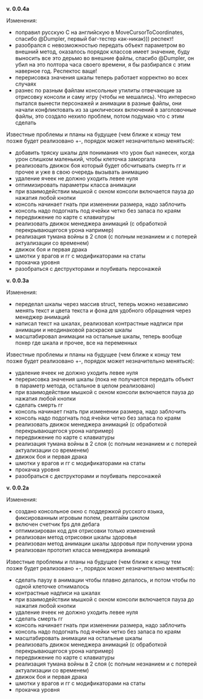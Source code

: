<b>v. 0.0.4a</b>

Изменения:
- поправил русскую С на английскую в MoveCursorToCoordinates, спасибо @Dumpler, первый баг-тестер как-никак))) респект!
- разобрался с невозможностью передать объект параметром во внешний метод, оказалось порядок классов имеет значение, буду выносить все это дерьмо во внешние файлы, спасибо @Dumpler, он убил на это полтора часа своего времени, я бы разбирался с этим наверное год. Респектос ваще!
- перерисовка значения шкалы теперь работает корректно во всех случаях
- разнес по разным файлам консольные утилиты отвечающие за отрисовку консоли и саму игру (чтобы не мешались). Что интересно пытался вынести персонажей и анимации в разные файлы, они начали конфликтовать из за циклических включений в заголовочные файлы, это создало нехило проблем, потом подумаю что с этим сделать

Известные проблемы и планы на будущее (чем ближе к концу тем позже будет реализовано +-, порядок может незначительно меняться):

- добавить тряску шкалы для понимания что урон был нанесен, когда урон слишком маленький, чтобы клеточка заморгала
- реализовать движок боя который будет обсчитывать смерть гг и прочее и уже в свою очередь вызывать анимацию
- удаление ячеек не должно уходить левее нуля
- оптимизировать параметры класса анимации
- при взаимодействии мышкой с окном консоли включается пауза до нажатия любой кнопки
- консоль начинает гнать при изменении размера, надо заблочить
- консоль надо подогнать под ячейки четко без запаса по краям
- передвижение по карте с клавиатуры
- реализовать движок менеджера анимаций (с обработкой перекрывающегося урона например)
- реализация тумана войны в 2 слоя (с полным незнанием и с потерей актуализации со временем)
- движок боя и первая драка
- шмотки у врагов и гг с модификаторами на статы
- прокачка уровня
- разобраться с деструкторами и поубивать персонажей



<b>v. 0.0.3a</b>

Изменения:

- переделал шкалы через массив struct, теперь можно независимо менять текст и цвета текста и фона для удобного обращения через менеджер анимаций
- написал текст на шкалах, реализовал контрастные надписи при анимации и неодинаковой раскраске шкалы
- масштабировал анимации на остальные шкалы, теперь вообще похер где шкала и прочее, все на переменных

Известные проблемы и планы на будущее (чем ближе к концу тем позже будет реализовано +-, порядок может незначительно меняться):

- удаление ячеек не должно уходить левее нуля
- перерисовка значения шкалы (пока не получается передать объект в параметр метода, остальное в целом реализовано)
- при взаимодействии мышкой с окном консоли включается пауза до нажатия любой кнопки
- сделать смерть гг
- консоль начинает гнать при изменении размера, надо заблочить
- консоль надо подогнать под ячейки четко без запаса по краям
- реализовать движок менеджера анимаций (с обработкой перекрывающегося урона например)
- передвижение по карте с клавиатуры
- реализация тумана войны в 2 слоя (с полным незнанием и с потерей актуализации со временем)
- движок боя и первая драка
- шмотки у врагов и гг с модификаторами на статы
- прокачка уровня
- разобраться с деструкторами и поубивать персонажей



<b>v. 0.0.2a</b>

Изменения:

- создано консольное окно с поддержкой русского языка, фиксированным игровым полем, реалтайм циклом
- включен счетчик fps для дебага
- оптимизирован код для отрисовки только изменений
- реализован метод отрисовки шкалы здоровья
- реализован метод анимации шкалы здоровья при получении урона
- реализован прототип класса менеджера анимаций

Известные проблемы и планы на будущее (чем ближе к концу тем позже будет реализовано +-, порядок может незначительно меняться):

- сделать паузу в анимации чтобы плавно делалось, и потом чтобы по одной клеточке отнималось
- контрастные надписи на шкалах
- при взаимодействии мышкой с окном консоли включается пауза до нажатия любой кнопки
- удаление ячеек не должно уходить левее нуля
- сделать смерть гг
- консоль начинает гнать при изменении размера, надо заблочить
- консоль надо подогнать под ячейки четко без запаса по краям
- масштабировать анимации на остальные шкалы
- реализовать движок менеджера анимаций (с обработкой перекрывающегося урона например)
- передвижение по карте с клавиатуры
- реализация тумана войны в 2 слоя (с полным незнанием и с потерей актуализации со временем)
- движок боя и первая драка
- шмотки у врагов и гг с модификаторами на статы
- прокачка уровня
